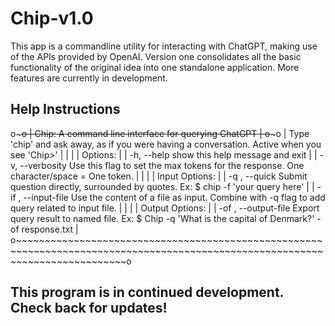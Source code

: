# Chip-v1.0

This app is a commandline utility for interacting with ChatGPT, making use of the APIs provided by OpenAI. Version one consolidates all the basic functionality of the original idea into one standalone application. More features are currently in development.

## Help Instructions

o~~~~~~~~~~~~~~~~~~~~~~~~~~~~~~~~~~~~~~~~~~~~~~~~~~~~~~~~~~~~~~~~~~~~~~~~~~~~~~~~~~~~~~~~~~~~~~~~~~~~~~~~~~~~~~~~~~~~~~~~~~~~~~~o
|                                     Chip: A command line interface for querying ChatGPT                                       |
o~~~~~~~~~~~~~~~~~~~~~~~~~~~~~~~~~~~~~~~~~~~~~~~~~~~~~~~~~~~~~~~~~~~~~~~~~~~~~~~~~~~~~~~~~~~~~~~~~~~~~~~~~~~~~~~~~~~~~~~~~~~~~~~o
|       <interactive mode>    Type 'chip' and ask away, as if you were having a conversation. Active when you see 'Chip>'       |
|                                                                                                                               |
| Options:                                                                                                                      |
|   -h, --help            show this help message and exit                                                                       |
|   -v, --verbosity       Use this flag to set the max tokens for the response. One character/space = One token.                |
|                                                                                                                               |
| Input Options:                                                                                                                |
|   -q , --quick          Submit question directly, surrounded by quotes. Ex: $ chip -f 'your query here'                       |
|   -if , --input-file    Use the content of a file as input. Combine with -q flag to add query related to input file.          |
|                                                                                                                               |
| Output Options:                                                                                                               |
|   -of , --output-file   Export query result to named file. Ex: $ Chip -q 'What is the capital of Denmark?' -of response.txt   |
o~~~~~~~~~~~~~~~~~~~~~~~~~~~~~~~~~~~~~~~~~~~~~~~~~~~~~~~~~~~~~~~~~~~~~~~~~~~~~~~~~~~~~~~~~~~~~~~~~~~~~~~~~~~~~~~~~~~~~~~~~~~~~~~o

## This program is in continued development. Check back for updates!
